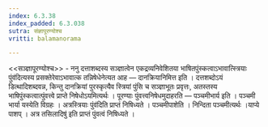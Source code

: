 ```yaml
---
index: 6.3.38
index_padded: 6.3.038
sutra: संज्ञापूरण्योश्च
vritti: balamanorama

---
```

<<सञ्ज्ञापूरण्योश्च>> - ननु दत्ताशब्दस्य सञ्ज्ञात्वेन एकद्रव्यनिवेशितया भाषितपुंस्कत्वाऽभावात्स्त्रियाः पुंव॑दित्यस्य प्रसक्तेरेवाऽभावात्क तन्निषेधेनेत्यत आह — दानक्रियानिमित्त इति । दत्तशब्दोऽयं डित्थादिशब्दवन्न, किन्तु दानक्रियां पुरस्कृत्यैव स्त्रियां पुंसि च सञ्ज्ञाभूतः प्रवृत्तः, अतस्तस्य भाषिपुंस्कत्वात्पुंवत्त्वे प्राप्ते निषेधोऽयमित्यर्थः । पूरण्याः पुंवत्त्वनिषेधमुदाहरति — पञ्चमीभार्य इति । पञ्चमी भार्या यस्येति विग्रहः । अत्रस्त्रियाः पुंव॑दिति प्राप्तं निषिध्यते । पञ्चमीपाशेति । निन्दिता पञ्चमीत्यर्थः ।याप्ये पाशप् । अत्र तसिलादिषु॑ इति प्राप्तं पुंवत्वं निषिध्यते । 